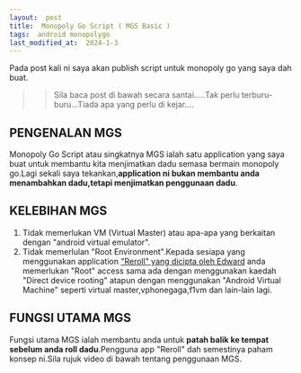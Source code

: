 ```yaml
---
layout:  post
title:  Monopoly Go Script ( MGS Basic )
tags:  android monopolygo
last_modified_at:  2024-1-3
---
```

Pada post kali ni saya akan publish script untuk monopoly go yang saya dah buat.

>> Sila baca post di bawah secara santai.....Tak perlu terburu-buru...Tiada apa yang perlu di kejar....

## PENGENALAN MGS
Monopoly Go Script atau singkatnya MGS ialah satu application yang saya buat untuk membantu kita menjimatkan dadu semasa bermain monopoly go.Lagi sekali saya tekankan,**application ni bukan membantu anda menambahkan dadu,tetapi menjimatkan penggunaan dadu**.

## KELEBIHAN MGS 
1. Tidak memerlukan VM (Virtual Master) atau apa-apa yang berkaitan dengan "android virtual emulator".
2. Tidak memerlulan "Root Environment".Kepada sesiapa yang menggunakan application ["Reroll" yang dicipta oleh Edward](https://discord.com/invite/monopolysecrets) anda memerlukan "Root" access sama ada dengan menggunakan kaedah "Direct device rooting" atapun dengan menggunakan "Android Virtual Machine" seperti virtual master,vphonegaga,f1vm dan lain-lain lagi.

## FUNGSI UTAMA MGS
Fungsi utama MGS ialah membantu anda untuk **patah balik ke tempat sebelum anda roll dadu**.Pengguna app "Reroll" dah semestinya paham konsep ni.Sila rujuk video di bawah tentang penggunaan MGS.
